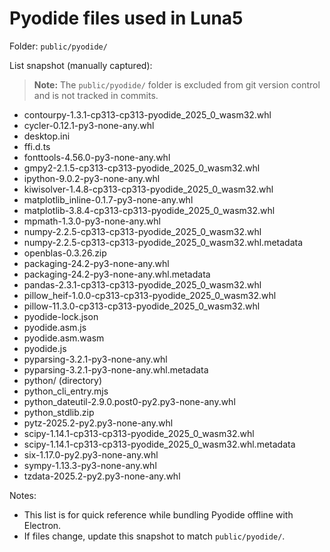 # Pyodide files used in Luna5

Folder: `public/pyodide/`

List snapshot (manually captured):

> **Note:** The `public/pyodide/` folder is excluded from git version control and is not tracked in commits.

- contourpy-1.3.1-cp313-cp313-pyodide_2025_0_wasm32.whl
- cycler-0.12.1-py3-none-any.whl
- desktop.ini
- ffi.d.ts
- fonttools-4.56.0-py3-none-any.whl
- gmpy2-2.1.5-cp313-cp313-pyodide_2025_0_wasm32.whl
- ipython-9.0.2-py3-none-any.whl
- kiwisolver-1.4.8-cp313-cp313-pyodide_2025_0_wasm32.whl
- matplotlib_inline-0.1.7-py3-none-any.whl
- matplotlib-3.8.4-cp313-cp313-pyodide_2025_0_wasm32.whl
- mpmath-1.3.0-py3-none-any.whl
- numpy-2.2.5-cp313-cp313-pyodide_2025_0_wasm32.whl
- numpy-2.2.5-cp313-cp313-pyodide_2025_0_wasm32.whl.metadata
- openblas-0.3.26.zip
- packaging-24.2-py3-none-any.whl
- packaging-24.2-py3-none-any.whl.metadata
- pandas-2.3.1-cp313-cp313-pyodide_2025_0_wasm32.whl
- pillow_heif-1.0.0-cp313-cp313-pyodide_2025_0_wasm32.whl
- pillow-11.3.0-cp313-cp313-pyodide_2025_0_wasm32.whl
- pyodide-lock.json
- pyodide.asm.js
- pyodide.asm.wasm
- pyodide.js
- pyparsing-3.2.1-py3-none-any.whl
- pyparsing-3.2.1-py3-none-any.whl.metadata
- python/ (directory)
- python_cli_entry.mjs
- python_dateutil-2.9.0.post0-py2.py3-none-any.whl
- python_stdlib.zip
- pytz-2025.2-py2.py3-none-any.whl
- scipy-1.14.1-cp313-cp313-pyodide_2025_0_wasm32.whl
- scipy-1.14.1-cp313-cp313-pyodide_2025_0_wasm32.whl.metadata
- six-1.17.0-py2.py3-none-any.whl
- sympy-1.13.3-py3-none-any.whl
- tzdata-2025.2-py2.py3-none-any.whl

Notes:
- This list is for quick reference while bundling Pyodide offline with Electron.
- If files change, update this snapshot to match `public/pyodide/`. 
